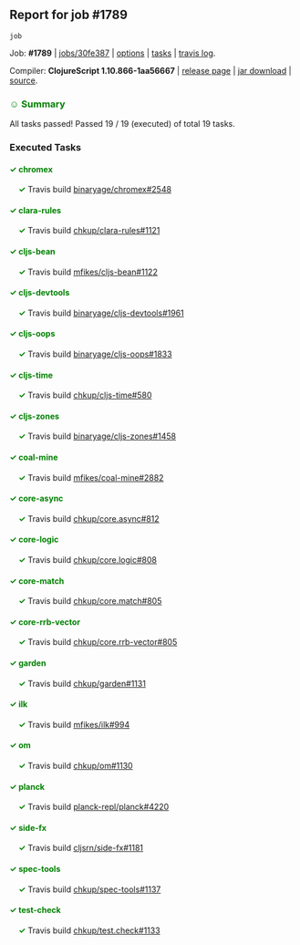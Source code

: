 ## Report for job #1789
```
job
```


Job: **#1789** | [jobs/30fe387](https://github.com/cljs-oss/canary/commit/30fe38789c440e8b26f16a7847c8ed5d1a1bc61d) | [options](options.edn) | [tasks](tasks.edn) | [travis log](https://travis-ci.org/cljs-oss/canary/builds/771998372).

Compiler: **ClojureScript 1.10.866-1aa56667** | [release page](https://github.com/cljs-oss/canary/releases/tag/r1.10.866-1aa56667) | [jar download](https://github.com/cljs-oss/canary/releases/download/r1.10.866-1aa56667/clojurescript-1.10.866-1aa56667.jar) | [source](https://github.com/clojure/clojurescript/commit/1aa56667620198eee5b42a36e36691d514d47c9b).

### <b style='color:green'>☺ Summary</b>

All tasks passed! Passed 19 / 19 (executed) of total 19 tasks.

### Executed Tasks

#### <b style='color:green'>&#x2713; chromex</b>
&nbsp;&nbsp;&nbsp;&nbsp;<b style='color:green'>&#x2713;</b> Travis build [binaryage/chromex#2548](https://travis-ci.org/binaryage/chromex/builds/771998454)<br>

#### <b style='color:green'>&#x2713; clara-rules</b>
&nbsp;&nbsp;&nbsp;&nbsp;<b style='color:green'>&#x2713;</b> Travis build [chkup/clara-rules#1121](https://travis-ci.org/chkup/clara-rules/builds/771998459)<br>

#### <b style='color:green'>&#x2713; cljs-bean</b>
&nbsp;&nbsp;&nbsp;&nbsp;<b style='color:green'>&#x2713;</b> Travis build [mfikes/cljs-bean#1122](https://travis-ci.org/mfikes/cljs-bean/builds/771998461)<br>

#### <b style='color:green'>&#x2713; cljs-devtools</b>
&nbsp;&nbsp;&nbsp;&nbsp;<b style='color:green'>&#x2713;</b> Travis build [binaryage/cljs-devtools#1961](https://travis-ci.org/binaryage/cljs-devtools/builds/771998463)<br>

#### <b style='color:green'>&#x2713; cljs-oops</b>
&nbsp;&nbsp;&nbsp;&nbsp;<b style='color:green'>&#x2713;</b> Travis build [binaryage/cljs-oops#1833](https://travis-ci.org/binaryage/cljs-oops/builds/771998465)<br>

#### <b style='color:green'>&#x2713; cljs-time</b>
&nbsp;&nbsp;&nbsp;&nbsp;<b style='color:green'>&#x2713;</b> Travis build [chkup/cljs-time#580](https://travis-ci.org/chkup/cljs-time/builds/771998467)<br>

#### <b style='color:green'>&#x2713; cljs-zones</b>
&nbsp;&nbsp;&nbsp;&nbsp;<b style='color:green'>&#x2713;</b> Travis build [binaryage/cljs-zones#1458](https://travis-ci.org/binaryage/cljs-zones/builds/771998470)<br>

#### <b style='color:green'>&#x2713; coal-mine</b>
&nbsp;&nbsp;&nbsp;&nbsp;<b style='color:green'>&#x2713;</b> Travis build [mfikes/coal-mine#2882](https://travis-ci.org/mfikes/coal-mine/builds/771998474)<br>

#### <b style='color:green'>&#x2713; core-async</b>
&nbsp;&nbsp;&nbsp;&nbsp;<b style='color:green'>&#x2713;</b> Travis build [chkup/core.async#812](https://travis-ci.org/chkup/core.async/builds/771998480)<br>

#### <b style='color:green'>&#x2713; core-logic</b>
&nbsp;&nbsp;&nbsp;&nbsp;<b style='color:green'>&#x2713;</b> Travis build [chkup/core.logic#808](https://travis-ci.org/chkup/core.logic/builds/771998482)<br>

#### <b style='color:green'>&#x2713; core-match</b>
&nbsp;&nbsp;&nbsp;&nbsp;<b style='color:green'>&#x2713;</b> Travis build [chkup/core.match#805](https://travis-ci.org/chkup/core.match/builds/771998484)<br>

#### <b style='color:green'>&#x2713; core-rrb-vector</b>
&nbsp;&nbsp;&nbsp;&nbsp;<b style='color:green'>&#x2713;</b> Travis build [chkup/core.rrb-vector#805](https://travis-ci.org/chkup/core.rrb-vector/builds/771998486)<br>

#### <b style='color:green'>&#x2713; garden</b>
&nbsp;&nbsp;&nbsp;&nbsp;<b style='color:green'>&#x2713;</b> Travis build [chkup/garden#1131](https://travis-ci.org/chkup/garden/builds/771998488)<br>

#### <b style='color:green'>&#x2713; ilk</b>
&nbsp;&nbsp;&nbsp;&nbsp;<b style='color:green'>&#x2713;</b> Travis build [mfikes/ilk#994](https://travis-ci.org/mfikes/ilk/builds/771998490)<br>

#### <b style='color:green'>&#x2713; om</b>
&nbsp;&nbsp;&nbsp;&nbsp;<b style='color:green'>&#x2713;</b> Travis build [chkup/om#1130](https://travis-ci.org/chkup/om/builds/771998506)<br>

#### <b style='color:green'>&#x2713; planck</b>
&nbsp;&nbsp;&nbsp;&nbsp;<b style='color:green'>&#x2713;</b> Travis build [planck-repl/planck#4220](https://travis-ci.org/planck-repl/planck/builds/771998492)<br>

#### <b style='color:green'>&#x2713; side-fx</b>
&nbsp;&nbsp;&nbsp;&nbsp;<b style='color:green'>&#x2713;</b> Travis build [cljsrn/side-fx#1181](https://travis-ci.org/cljsrn/side-fx/builds/771998526)<br>

#### <b style='color:green'>&#x2713; spec-tools</b>
&nbsp;&nbsp;&nbsp;&nbsp;<b style='color:green'>&#x2713;</b> Travis build [chkup/spec-tools#1137](https://travis-ci.org/chkup/spec-tools/builds/771998499)<br>

#### <b style='color:green'>&#x2713; test-check</b>
&nbsp;&nbsp;&nbsp;&nbsp;<b style='color:green'>&#x2713;</b> Travis build [chkup/test.check#1133](https://travis-ci.org/chkup/test.check/builds/771998504)<br>